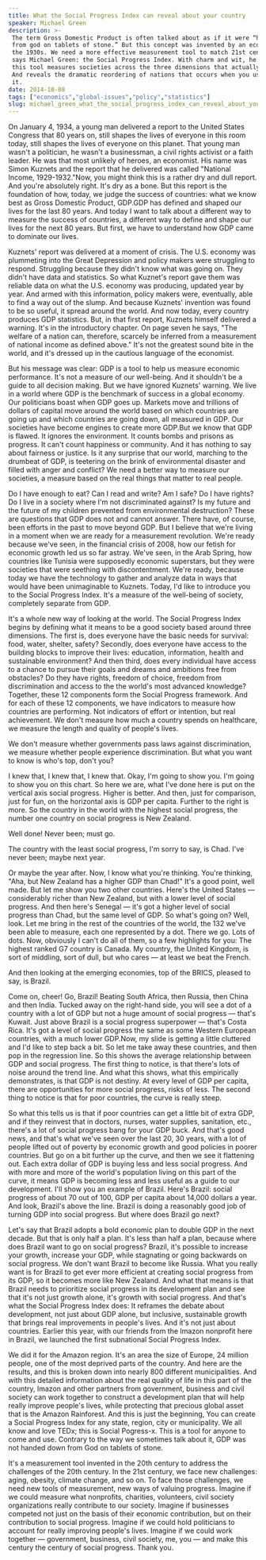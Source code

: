 ```yaml
---
title: What the Social Progress Index can reveal about your country
speaker: Michael Green
description: >-
 The term Gross Domestic Product is often talked about as if it were “handed down
 from god on tablets of stone.” But this concept was invented by an economist in
 the 1930s. We need a more effective measurement tool to match 21st century needs,
 says Michael Green: the Social Progress Index. With charm and wit, he shows how
 this tool measures societies across the three dimensions that actually matter.
 And reveals the dramatic reordering of nations that occurs when you use
 it.
date: 2014-10-08
tags: ["economics","global-issues","policy","statistics"]
slug: michael_green_what_the_social_progress_index_can_reveal_about_your_country
---
```


On January 4, 1934, a young man delivered a report to the United States Congress that 80
years on, still shapes the lives of everyone in this room today, still shapes the lives of
everyone on this planet. That young man wasn't a politician, he wasn't a businessman, a
civil rights activist or a faith leader. He was that most unlikely of heroes, an
economist. His name was Simon Kuznets and the report that he delivered was called
"National Income, 1929-1932."Now, you might think this is a rather dry and dull report.
And you're absolutely right. It's dry as a bone. But this report is the foundation of how,
today, we judge the success of countries: what we know best as Gross Domestic Product,
GDP.GDP has defined and shaped our lives for the last 80 years. And today I want to talk
about a different way to measure the success of countries, a different way to define 
and shape our lives for the next 80 years. But first, we have to understand how GDP came to
dominate our lives.

Kuznets' report was delivered at a moment of crisis. The U.S. economy was plummeting into
the Great Depression and policy makers were struggling to respond. Struggling because
they didn't know what was going on. They didn't have data and statistics. So what Kuznet's
report gave them was reliable data on what the U.S. economy was producing, updated year
by year. And armed with this information, policy makers were, eventually, able to find a
way out of the slump. And because Kuznets' invention was found to be so useful, it spread
around the world. And now today, every country produces GDP statistics. But, in that first
report, Kuznets himself delivered a warning. It's in the introductory chapter. On page
seven he says, "The welfare of a nation can, therefore, scarcely be inferred from a
measurement of national income as defined above." It's not the greatest sound bite in
the world, and it's dressed up in the cautious language of the economist.

But his message was clear: GDP is a tool to help us measure economic performance. It's not
a measure of our well-being. And it shouldn't be a guide to all decision making. But we
have ignored Kuznets' warning. We live in a world where GDP is the benchmark of success in
a global economy. Our politicians boast when GDP goes up. Markets move and trillions of
dollars of capital move around the world based on which countries are going up and which
countries are going down, all measured in GDP. Our societies have become engines to
create more GDP.But we know that GDP is flawed. It ignores the environment. It counts
bombs and prisons as progress. It can't count happiness or community. And it has nothing
to say about fairness or justice. Is it any surprise that our world, marching to the
drumbeat of GDP, is teetering on the brink of environmental disaster and filled with anger
and conflict? We need a better way to measure our societies, a measure based on the real 
things that matter to real people.

Do I have enough to eat? Can I read and write? Am I safe? Do I have rights? Do I live in a
society where I'm not discriminated against? Is my future and the future of my children 
prevented from environmental destruction? These are questions that GDP does not and cannot
answer. There have, of course, been efforts in the past to move beyond GDP. But I believe
that we're living in a moment when we are ready for a measurement revolution. We're ready
because we've seen, in the financial crisis of 2008, how our fetish for economic growth
led us so far astray. We've seen, in the Arab Spring, how countries like Tunisia were
supposedly economic superstars, but they were societies that were seething with
discontentment. We're ready, because today we have the technology to gather and analyze
data in ways that would have been unimaginable to Kuznets. Today, I'd like to introduce you
 to the Social Progress Index. It's a measure of the well-being of society, completely
separate from GDP.

It's a whole new way of looking at the world. The Social Progress Index begins by defining
what it means to be a good society based around three dimensions. The first is, does
everyone have the basic needs for survival: food, water, shelter, safety? Secondly, does
everyone have access to the building blocks to improve their lives: education,
information, health and sustainable environment? And then third, does every individual
have access to a chance to pursue their goals and dreams and ambitions free from
obstacles? Do they have rights, freedom of choice, freedom from discrimination and access
to the the world's most advanced knowledge? Together, these 12 components form the Social
Progress framework. And for each of these 12 components, we have indicators to measure 
how countries are performing. Not indicators of effort or intention, but real achievement.
We don't measure how much a country spends on healthcare, we measure the length and 
quality of people's lives.

We don't measure whether governments pass laws against discrimination, we measure whether
people experience discrimination. But what you want to know is who's top, don't you?

I knew that, I knew that, I knew that. Okay, I'm going to show you. I'm going to show you
on this chart. So here we are, what I've done here is put on the vertical axis social
progress. Higher is better. And then, just for comparison, just for fun, on the horizontal
axis is GDP per capita. Further to the right is more. So the country in the world with the
highest social progress, the number one country on social progress is New Zealand.

Well done! Never been; must go. 

The country with the least social progress, I'm sorry to say, is Chad. I've never been;
maybe next year. 

Or maybe the year after. Now, I know what you're thinking. You're thinking, "Aha, but New
Zealand has a higher GDP than Chad!" It's a good point, well made. But let me show you two
other countries. Here's the United States — considerably richer than New Zealand, but with
a lower level of social progress. And then here's Senegal — it's got a higher level of 
social progress than Chad, but the same level of GDP. So what's going on? Well, look. Let
me bring in the rest of the countries of the world, the 132 we've been able to measure,
each one represented by a dot. There we go. Lots of dots. Now, obviously I can't do all of
them, so a few highlights for you: The highest ranked G7 country is Canada. My country,
the United Kingdom, is sort of middling, sort of dull, but who cares — at least we beat
the French. 

And then looking at the emerging economies, top of the BRICS, pleased to say, is Brazil.

Come on, cheer! Go, Brazil! Beating South Africa, then Russia, then China and then India.
Tucked away on the right-hand side, you will see a dot of a country with a lot of GDP but
not a huge amount of social progress — that's Kuwait. Just above Brazil is a social
progress superpower — that's Costa Rica. It's got a level of social progress the same as
some Western European countries, with a much lower GDP.Now, my slide is getting a little
cluttered and I'd like to step back a bit. So let me take away these countries, and then
pop in the regression line. So this shows the average relationship between GDP and social
progress. The first thing to notice, is that there's lots of noise around the trend line.
And what this shows, what this empirically demonstrates, is that GDP is not destiny. At
every level of GDP per capita, there are opportunities for more social progress, risks of
less. The second thing to notice is that for poor countries, the curve is really
steep.

So what this tells us is that if poor countries can get a little bit of extra GDP, and if
they reinvest that in doctors, nurses, water supplies, sanitation, etc., there's a lot of
social progress bang for your GDP buck. And that's good news, and that's what we've seen
over the last 20, 30 years, with a lot of people lifted out of poverty by economic growth
and good policies in poorer countries. But go on a bit further up the curve, and then we
see it flattening out. Each extra dollar of GDP is buying less and less social progress.
And with more and more of the world's population living on this part of the curve, it
means GDP is becoming less and less useful as a guide to our development. I'll show you an
example of Brazil. Here's Brazil: social progress of about 70 out of 100, GDP per capita
about 14,000 dollars a year. And look, Brazil's above the line. Brazil is doing a
reasonably good job of turning GDP into social progress. But where does Brazil go
next?

Let's say that Brazil adopts a bold economic plan to double GDP in the next decade. But
that is only half a plan. It's less than half a plan, because where does Brazil want to go
on social progress? Brazil, it's possible to increase your growth, increase your GDP,
while stagnating or going backwards on social progress. We don't want Brazil to become
like Russia. What you really want is for Brazil to get ever more efficient at creating 
social progress from its GDP, so it becomes more like New Zealand. And what that means is
that Brazil needs to prioritize social progress in its development plan and see that it's
not just growth alone, it's growth with social progress. And that's what the Social 
Progress Index does: It reframes the debate about development, not just about GDP alone,
but inclusive, sustainable growth that brings real improvements in people's lives. And
it's not just about countries. Earlier this year, with our friends from the Imazon 
nonprofit here in Brazil, we launched the first subnational Social Progress
Index.

We did it for the Amazon region. It's an area the size of Europe, 24 million people, one
of the most deprived parts of the country. And here are the results, and this is broken
down into nearly 800 different municipalities. And with this detailed information about
the real quality of life in this part of the country, Imazon and other partners from
government, business and civil society can work together to construct a development plan
that will help really improve people's lives, while protecting that precious global asset
that is the Amazon Rainforest. And this is just the beginning, You can create a Social
Progress Index for any state, region, city or municipality. We all know and love TEDx;
this is Social Pogress-x. This is a tool for anyone to come and use. Contrary to the way we
 sometimes talk about it, GDP was not handed down from God on tablets of stone.

It's a measurement tool invented in the 20th century to address the challenges of the 20th
century. In the 21st century, we face new challenges: aging, obesity, climate change, and
so on. To face those challenges, we need new tools of measurement, new ways of valuing
progress. Imagine if we could measure what nonprofits, charities, volunteers, civil society
organizations really contribute to our society. Imagine if businesses competed not just on
the basis of their economic contribution, but on their contribution to social progress.
Imagine if we could hold politicians to account for really improving people's lives.
Imagine if we could work together — government, business, civil society, me, you — and
make this century the century of social progress. Thank you. 

<!--
ad_duration=3.33
comment_count=111
event="TEDGlobal 2014"
external_start_time=0
has_talk_citation=1
intro_duration=11.82
is_subtitle_required="False"
is_talk_featured="True"
language="en"
language_swap="False"
native_language="en"
number_of_related_talks=6
number_of_speakers=1
number_of_subtitled_videos=30
number_of_tags=4
number_of_talk_download_languages=30
number_of_talk_more_resources=2
number_of_talk_recommendations=0
number_of_talks_take_actions=0
post_ad_duration=0.83
published_timestamp="2014-11-11 15:55:31"
recording_date="2014-10-08"
speaker_description="Economist, social progress expert"
speaker_is_published=1
speaker_name="Michael Green"
talk_name="What the Social Progress Index can reveal about your country"
talks_tags=["economics","global-issues","policy","statistics"]
talks_take_action=[]
url_audio="https://download.ted.com/talks/MichaelGreen_2014G.mp3?apikey=acme-roadrunner"
url_photo_speaker="https://pe.tedcdn.com/images/ted/48201f22c704973aa9647090935ca3b7932626bd_254x191.jpg"
url_photo_talk="https://pe.tedcdn.com/images/ted/a7881db72fa6e7a9db54b56699fe13ac5fcc36f7_2880x1620.jpg"
url_webpage="https://www.ted.com/talks/michael_green_what_the_social_progress_index_can_reveal_about_your_country"
video_type_name="TED Stage Talk"
-->